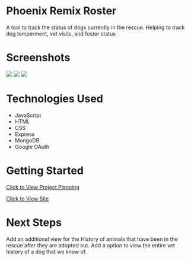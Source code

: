 # Phoenix Remix Roster
A tool to track the status of dogs currently in the rescue. Helping to track dog temperment, vet visits, and foster status

# Screenshots

<img src="https://imgur.com/sZR3zfx.png">
<img src="https://imgur.com/mU3QlYB.png">
<img src="https://imgur.com/PUJkZX4.png">

# Technologies Used

- JavaScript
- HTML
- CSS
- Express
- MongoDB
- Google OAuth

# Getting Started

[Click to View Project Planning](https://trello.com/b/jcLDSR0w/phoenix-remix-roster)

[Click to View Site](https://project2-63875d05076a.herokuapp.com/)

# Next Steps

Add an additional view for the History of animals that have been in the rescue after they are adopted out.
Add a option to view the entire vet history of a dog that we know of.